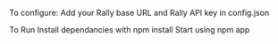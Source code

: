 To  configure:
Add your Rally base URL and Rally API key in config.json

To Run
Install dependancies with npm install
Start using npm app
